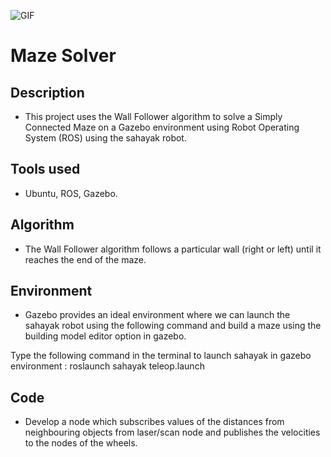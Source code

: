 ![GIF](https://user-images.githubusercontent.com/91662557/137117706-a665ca46-5b92-46c0-a31f-c21f3cda81f7.gif)
# Maze Solver
## Description 
- This project uses the Wall Follower algorithm to solve a Simply Connected Maze on a Gazebo environment using Robot Operating System (ROS) using the sahayak robot.

## Tools used 
- Ubuntu, ROS, Gazebo.

## Algorithm 
- The Wall Follower algorithm follows a particular wall (right or left) until it reaches the end of the maze. 

## Environment 
- Gazebo provides an ideal environment where we can launch the sahayak robot using the following command and build a maze using the building model editor option in gazebo.

Type the following command in the terminal to launch sahayak in gazebo environment : roslaunch sahayak teleop.launch

## Code 
- Develop a node which subscribes values of the distances from neighbouring objects from laser/scan node and publishes the velocities to the nodes of the wheels.
